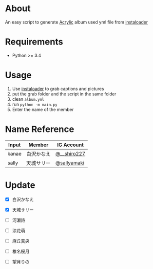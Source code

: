 # About

An easy script to generate [Acrylic](https://next-docs.acrylic.org.cn/) album used yml file from [instaloader](https://github.com/instaloader/instaloader)

# Requirements

- Python >= 3.4

# Usage

1. Use  [instaloader](https://github.com/instaloader/instaloader) to grab captions and pictures
2. put the grab folder and the script in the same folder
3. clean `album.yml`
4. run `python -m main.py`
5. Enter the name of the member

# Name Reference

| Input | Member     | IG Account                                           |
| ----- | ---------- | ---------------------------------------------------- |
| kanae | 白沢かなえ | [@__shiro227](https://www.instagram.com/__shiro227/) |
| sally | 天城サリー | [@sallyamaki](https://www.instagram.com/sallyamaki/) |

# Update

- [x] 白沢かなえ
- [x] 天城サリー
- [ ] 河瀬詩
- [ ] 涼花萌
- [ ] 麻丘真央
- [ ] 椎名桜月
- [ ] 望月りの

